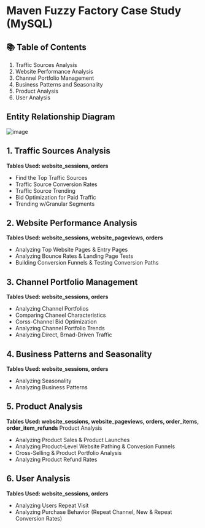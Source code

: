 # Maven Fuzzy Factory Case Study (MySQL)

## 📚 Table of Contents
1. Traffic Sources Analysis
2. Website Performance Analysis
3. Channel Portfolio Management
4. Business Patterns and Seasonality
5. Product Analysis
6. User Analysis

## Entity Relationship Diagram
![image](https://github.com/luoyuwen31/MavenFuzzyFactorySQL/blob/main/Maven_Schema.png)

## 1. Traffic Sources Analysis
**Tables Used: website_sessions, orders**
- Find the Top Traffic Sources
- Traffic Source Conversion Rates
- Traffic Source Trending
- Bid Optimization for Paid Traffic
- Trending w/Granular Segments

## 2. Website Performance Analysis
**Tables Used: website_sessions, website_pageviews, orders**
- Analyzing Top Website Pages & Entry Pages
- Analyzing Bounce Rates & Landing Page Tests
- Building Conversion Funnels & Testing Conversion Paths

## 3. Channel Portfolio Management
**Tables Used: website_sessions, orders**
- Analyzing Channel Portfolios
- Comparing Chaneel Characteristics
- Corss-Channel Bid Optimization
- Analyzing Channel Portfolio Trends
- Analyzing Direct, Brnad-Driven Traffic

## 4. Business Patterns and Seasonality
**Tables Used: website_sessions, orders**
- Analyzing Seasonality
- Analyzing Business Patterns

## 5. Product Analysis
**Tables Used: website_sessions, website_pageviews, orders, order_items, order_item_refunds**
  Product Analysis
- Analyzing Product Sales & Product Launches
- Analyzing Product-Level Website Pathing & Convesion Funnels
- Cross-Selling & Product Portfolio Analysis
- Analyzing Product Refund Rates

## 6. User Analysis
**Tables Used: website_sessions, orders**
- Analyzing Users Repeat Visit
- Analyzing Purchase Behavior (Repeat Channel, New & Repeat Conversion Rates)
